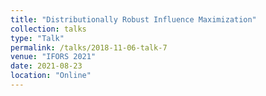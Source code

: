 ```yaml
---
title: "Distributionally Robust Influence Maximization"
collection: talks
type: "Talk"
permalink: /talks/2018-11-06-talk-7
venue: "IFORS 2021"
date: 2021-08-23
location: "Online"
---
```



